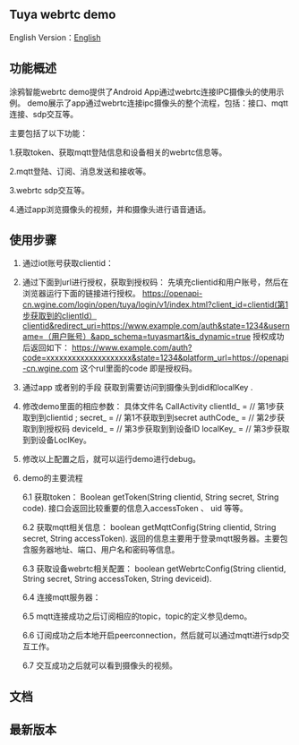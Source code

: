 ## Tuya webrtc demo


English Version：[English](README.md)


## 功能概述

涂鸦智能webrtc demo提供了Android App通过webrtc连接IPC摄像头的使用示例。
demo展示了app通过webrtc连接ipc摄像头的整个流程，包括：接口、mqtt连接、sdp交互等。

主要包括了以下功能： 

1.获取token、获取mqtt登陆信息和设备相关的webrtc信息等。

2.mqtt登陆、订阅、消息发送和接收等。

3.webrtc sdp交互等。

4.通过app浏览摄像头的视频，并和摄像头进行语音通话。

## 使用步骤

1. 通过iot账号获取clientid：

2. 通过下面到url进行授权，获取到授权码：
    先填充clientid和用户账号，然后在浏览器运行下面的链接进行授权。
    https://openapi-cn.wgine.com/login/open/tuya/login/v1/index.html?client_id=clientid(第1步获取到的clientId）clientid&redirect_uri=https://www.example.com/auth&state=1234&username=（用户账号）&app_schema=tuyasmart&is_dynamic=true
    授权成功后返回如下：
    https://www.example.com/auth?code=xxxxxxxxxxxxxxxxxxxx&state=1234&platform_url=https://openapi-cn.wgine.com
    这个rul里面的code 即是授权码。
    
3. 通过app 或者别的手段 获取到需要访问到摄像头到did和localKey .

4. 修改demo里面的相应参数：
   具体文件名 CallActivity
   clientId_ =        // 第1步获取到到clientid ;
   secret_   =        // 第1不获取到到secret
   authCode_ =        // 第2步获取到到授权码
   deviceId_ =        // 第3步获取到到设备ID
   localKey_ =        // 第3步获取到到设备LoclKey。
   
5. 修改以上配置之后，就可以运行demo进行debug。    

6. demo的主要流程

    6.1 获取token：
      Boolean getToken(String clientid, String secret, String code).
      接口会返回比较重要的信息入accessToken 、 uid 等等。
      
    6.2 获取mqtt相关信息：
      boolean getMqttConfig(String clientid, String secret, String accessToken).
      返回的信息主要用于登录mqtt服务器。主要包含服务器地址、端口、用户名和密码等信息。
      
    6.3 获取设备webrtc相关配置：
      boolean getWebrtcConfig(String clientid, String secret, String accessToken, String deviceid).
      
    6.4 连接mqtt服务器：
  
    6.5 mqtt连接成功之后订阅相应的topic，topic的定义参见demo。
  
    6.6 订阅成功之后本地开启peerconnection，然后就可以通过mqtt进行sdp交互工作。
  
    6.7 交互成功之后就可以看到摄像头的视频。
    
## 文档


## 最新版本
